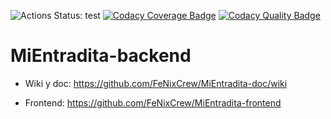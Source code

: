 ![Actions Status: test](https://github.com/FeNixCrew/MiEntradita-backend/workflows/MiEntradita%20CI/badge.svg) [![Codacy Coverage Badge](https://app.codacy.com/project/badge/Coverage/00e3ba7829144e11b03130b201c04f46)](https://www.codacy.com/gh/FeNixCrew/MiEntradita-backend/dashboard?utm_source=github.com&utm_medium=referral&utm_content=FeNixCrew/MiEntradita-backend&utm_campaign=Badge_Coverage) [![Codacy Quality Badge](https://app.codacy.com/project/badge/Grade/00e3ba7829144e11b03130b201c04f46)](https://www.codacy.com/gh/FeNixCrew/MiEntradita-backend/dashboard?utm_source=github.com&amp;utm_medium=referral&amp;utm_content=FeNixCrew/MiEntradita-backend&amp;utm_campaign=Badge_Grade)
# MiEntradita-backend 

- Wiki y doc: https://github.com/FeNixCrew/MiEntradita-doc/wiki

- Frontend: https://github.com/FeNixCrew/MiEntradita-frontend
